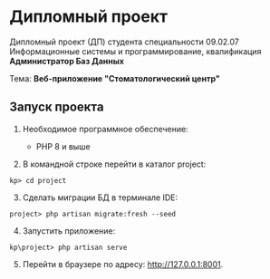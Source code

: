 # Дипломный проект
Дипломный проект (ДП) студента специальности 09.02.07 Информационные системы и программирование, квалификация **Администратор Баз Данных**

Тема: **Веб-приложение "Стоматологический центр"**

## Запуск проекта


1. Необходимое программное обеспечение:

   - PHP 8 и выше

3. В командной строке перейти в каталог project:

  ```console
 kp> cd project
  ```

3. Сделать миграции БД в терминале IDE:

 ```console
project> php artisan migrate:fresh --seed
 ```
4. Запустить приложение:

  ```console
kp\project> php artisan serve
  ```
    
5. Перейти в браузере по адресу: http://127.0.0.1:8001.